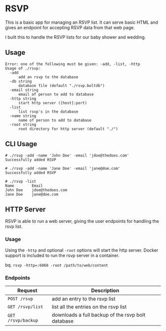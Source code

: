 # RSVP

This is a basic app for managing an RSVP list.  It can serve basic HTML and gives an endpoint for accepting RSVP data from that web page.

I built this to handle the RSVP lists for our baby shower and wedding.

## Usage

```
Error: one of the following must be given: -add, -list, -http
Usage of ./rsvp:
  -add
      add an rsvp to the database
  -db string
      database file (default "./rsvp.boltdb")
  -email string
      email of person to add to database
  -http string
      start http server ([host]:port)
  -list
      list rsvp's in the database
  -name string
      name of person to add to database
  -root string
      root directory for http server (default "./")
```

## CLI Usage

```
# ./rsvp -add -name 'John Doe' -email 'jdoe@thedoes.com'
Successfully added RSVP

# ./rsvp -add -name 'Jane Doe' -email 'jane@doe.com'
Successfully added RSVP

# ./rsvp -list
Name        Email
John Doe    jdoe@thedoes.com
Jane Doe    jane@doe.com
```

## HTTP Server

RSVP is able to run a web server, giving the user endpoints for handling the rsvp list.

### Usage

Using the `-http` and optional `-root` options will start the http server.  Docker support
is included to run the rsvp server in a container.

bq. `rsvp -http=:6060 -root /path/to/web/content`

### Endpoints

| Request | Description |
| ------- | ----------- |
| `POST /rsvp` | add an entry to the rsvp list |
| `GET /rsvp/list` | list all the entries on the rsvp list |
| `GET /rsvp/backup` | downloads a full backup of the rsvp bolt database |
